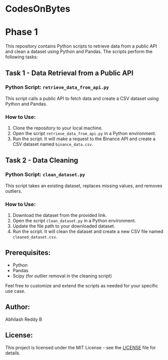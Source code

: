 # CodesOnBytes
# Phase 1

This repository contains Python scripts to retrieve data from a public API and clean a dataset using Python and Pandas. The scripts perform the following tasks:

## Task 1 - Data Retrieval from a Public API

### Python Script: `retrieve_data_from_api.py`

This script calls a public API to fetch data and create a CSV dataset using Python and Pandas.

### How to Use:

1. Clone the repository to your local machine.
2. Open the script `retrieve_data_from_api.py` in a Python environment.
3. Run the script. It will make a request to the Binance API and create a CSV dataset named `binance_data.csv`.

## Task 2 - Data Cleaning

### Python Script: `clean_dataset.py`

This script takes an existing dataset, replaces missing values, and removes outliers.

### How to Use:

1. Download the dataset from the provided link.
2. Open the script `clean_dataset.py` in a Python environment.
3. Update the file path to your downloaded dataset.
4. Run the script. It will clean the dataset and create a new CSV file named `cleaned_dataset.csv`.

## Prerequisites:

- Python
- Pandas
- Scipy (for outlier removal in the cleaning script)

Feel free to customize and extend the scripts as needed for your specific use case.

## Author:

Abhilash Reddy B

## License:

This project is licensed under the MIT License - see the [LICENSE](LICENSE) file for details.
